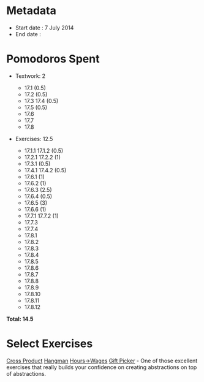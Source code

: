Metadata
========

- Start date : 7 July 2014
- End date : 

Pomodoros Spent
==============

- Textwork: 2
  - 17.1 (0.5)
  - 17.2 (0.5)
  - 17.3 17.4 (0.5)
  - 17.5 (0.5)
  - 17.6
  - 17.7
  - 17.8

- Exercises: 12.5
  - 17.1.1 17.1.2 (0.5)
  - 17.2.1 17.2.2 (1)
  - 17.3.1 (0.5)
  - 17.4.1 17.4.2 (0.5)
  - 17.6.1 (1)
  - 17.6.2 (1)
  - 17.6.3 (2.5)
  - 17.6.4 (0.5)
  - 17.6.5 (3)
  - 17.6.6 (1)
  - 17.7.1 17.7.2 (1)
  - 17.7.3
  - 17.7.4
  - 17.8.1
  - 17.8.2
  - 17.8.3
  - 17.8.4
  - 17.8.5
  - 17.8.6
  - 17.8.7
  - 17.8.8
  - 17.8.9
  - 17.8.10
  - 17.8.11
  - 17.8.12

**Total: 14.5**

Select Exercises
================
[Cross Product](http://htdp.org/2003-09-26/Book/curriculum-Z-H-22.html#node_thm_17.1.2)
[Hangman](http://htdp.org/2003-09-26/Book/curriculum-Z-H-22.html#node_thm_17.6.2)
[Hours->Wages](http://htdp.org/2003-09-26/Book/curriculum-Z-H-22.html#node_thm_17.6.3)
[Gift Picker](http://htdp.org/2003-09-26/Book/curriculum-Z-H-22.html#node_thm_17.6.5) - One of those excellent exercises that really builds your confidence on creating abstractions on top of abstractions.
